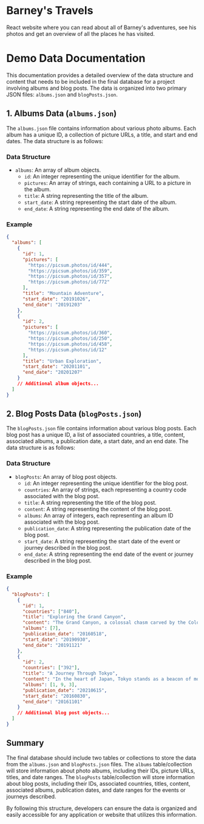 # Barney's Travels

React website where you can read about all of Barney's adventures, see his photos and get an overview of all the places he has visited.

# Demo Data Documentation

This documentation provides a detailed overview of the data structure and content that needs to be included in the final database for a project involving albums and blog posts. The data is organized into two primary JSON files: `albums.json` and `blogPosts.json`.

## 1. Albums Data (`albums.json`)

The `albums.json` file contains information about various photo albums. Each album has a unique ID, a collection of picture URLs, a title, and start and end dates. The data structure is as follows:

### Data Structure

- `albums`: An array of album objects.
  - `id`: An integer representing the unique identifier for the album.
  - `pictures`: An array of strings, each containing a URL to a picture in the album.
  - `title`: A string representing the title of the album.
  - `start_date`: A string representing the start date of the album.
  - `end_date`: A string representing the end date of the album.

### Example

```json
{
  "albums": [
    {
      "id": 1,
      "pictures": [
        "https://picsum.photos/id/444",
        "https://picsum.photos/id/359",
        "https://picsum.photos/id/357",
        "https://picsum.photos/id/772"
      ],
      "title": "Mountain Adventure",
      "start_date": "20191026",
      "end_date": "20191203"
    },
    {
      "id": 2,
      "pictures": [
        "https://picsum.photos/id/360",
        "https://picsum.photos/id/250",
        "https://picsum.photos/id/458",
        "https://picsum.photos/id/12"
      ],
      "title": "Urban Exploration",
      "start_date": "20201101",
      "end_date": "20201207"
    }
    // Additional album objects...
  ]
}
```

## 2. Blog Posts Data (`blogPosts.json`)

The `blogPosts.json` file contains information about various blog posts. Each blog post has a unique ID, a list of associated countries, a title, content, associated albums, a publication date, a start date, and an end date. The data structure is as follows:

### Data Structure

- `blogPosts`: An array of blog post objects.
  - `id`: An integer representing the unique identifier for the blog post.
  - `countries`: An array of strings, each representing a country code associated with the blog post.
  - `title`: A string representing the title of the blog post.
  - `content`: A string representing the content of the blog post.
  - `albums`: An array of integers, each representing an album ID associated with the blog post.
  - `publication_date`: A string representing the publication date of the blog post.
  - `start_date`: A string representing the start date of the event or journey described in the blog post.
  - `end_date`: A string representing the end date of the event or journey described in the blog post.

### Example

```json
{
  "blogPosts": [
    {
      "id": 1,
      "countries": ["840"],
      "title": "Exploring the Grand Canyon",
      "content": "The Grand Canyon, a colossal chasm carved by the Colorado River...",
      "albums": [7],
      "publication_date": "20160518",
      "start_date": "20190930",
      "end_date": "20191121"
    },
    {
      "id": 2,
      "countries": ["392"],
      "title": "A Journey Through Tokyo",
      "content": "In the heart of Japan, Tokyo stands as a beacon of modernity fused with age-old traditions...",
      "albums": [1, 9, 3],
      "publication_date": "20210615",
      "start_date": "20160830",
      "end_date": "20161101"
    }
    // Additional blog post objects...
  ]
}
```

## Summary

The final database should include two tables or collections to store the data from the `albums.json` and `blogPosts.json` files. The `albums` table/collection will store information about photo albums, including their IDs, picture URLs, titles, and date ranges. The `blogPosts` table/collection will store information about blog posts, including their IDs, associated countries, titles, content, associated albums, publication dates, and date ranges for the events or journeys described.

By following this structure, developers can ensure the data is organized and easily accessible for any application or website that utilizes this information.
